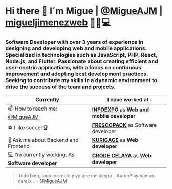 # Hi there 👋 I´m Migue | <a href="https://twitter.com/migueajm" target="_blank">@MigueAJM</a> | <a href="https://migueajm.github.io/migueljimenezweb/" target="_blank">migueljimenezweb</a> 🚀🔥💻

### Software Developer with over 3 years of experience in designing and developing web and mobile applications. Specialized in technologies such as JavaScript, PHP, React, Node.js, and Flutter. Passionate about creating efficient and user-centric applications, with a focus on continuous improvement and adopting best development practices. Seeking to contribute my skills in a dynamic environment to drive the success of the team and projects.

| **Currently**                                                 | **I have worked at**                                                      |
| ------------------------------------------------------------- | ------------------------------------------------------------------------- |
| 📫 How to reach me: <a href="https://twitter.com/migueajm" target="_blank">@MigueAJM</a> | **<a href="https://www.infoexpo.com.mx/home/" target="_blank">INFOEXPO</a>** as **Web and mobile developer**    |
| ⚽️ I like soccer🏆                                           | **<a href="https://frescopack.com/" target="_blank">FRESCOPACK</a>** as Software developer               |
| 💬 Ask me about Backend and Frontend                          | **<a href="https://www.kurigage.com/" target="_blank">KURIGAGE</a>** as **Web developer**            |
| 💻 I’m currently working. As **Software developer**           | **<a href="https://www.crodecelaya.tecnm.mx/" target="_blank">CRODE CELAYA</a>** as **Web developer** |

> Todo bien, todo correcto y yo que me alegro - AuronPlay
> Vamos carajo... - <a href="https://www.linkedin.com/in/migueajm/" target="_blank">@MigueAJM</a>
